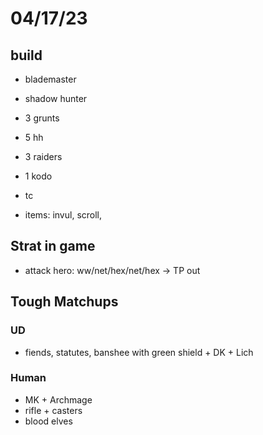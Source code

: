 # 04/17/23

## build
- blademaster
- shadow hunter
- 3 grunts
- 5 hh
- 3 raiders
- 1 kodo
- tc 

- items: invul, scroll, 

## Strat in game
- attack hero: ww/net/hex/net/hex -> TP out

## Tough Matchups

### UD
- fiends, statutes, banshee with green shield + DK + Lich

### Human
- MK + Archmage 
- rifle + casters
- blood elves
